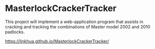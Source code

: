 # MasterlockCrackerTracker
This project will implement a web-application program that assists in cracking and tracking the combinations of Master model 2002 and 2010 padlocks.

https://linkhua.github.io/MasterlockCrackerTracker/